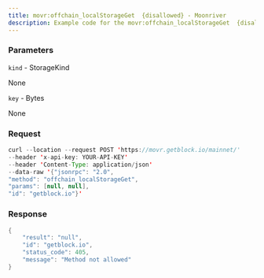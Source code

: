 ```yaml
---
title: movr:offchain_localStorageGet  {disallowed} - Moonriver
description: Example code for the movr:offchain_localStorageGet  {disallowed} json-rpc method. Сomplete guide on how to use movr:offchain_localStorageGet  {disallowed} json-rpc in GetBlock.io Web3 documentation.
---
```


### Parameters


`kind` - StorageKind

None

`key` - Bytes

None

### Request

``` java
curl --location --request POST 'https://movr.getblock.io/mainnet/' 
--header 'x-api-key: YOUR-API-KEY' 
--header 'Content-Type: application/json' 
--data-raw '{"jsonrpc": "2.0",
"method": "offchain_localStorageGet",
"params": [null, null],
"id": "getblock.io"}'
```

###  Response

``` java
{
    "result": "null",
    "id": "getblock.io",
    "status_code": 405,
    "message": "Method not allowed"
}
```

